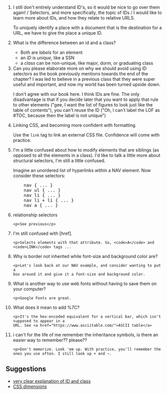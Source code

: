 <ol class="questions">

<li>I still don't entirely understand ID's, so it would be nice to go over them again!
    / Selectors, and more specifically, the topic of IDs
    / I would like to learn more about IDs, and how they relate to relative URLS. 

<p>To uniquely identify a place with a document that is the destination
for a URL, we have to give the place a unique ID.

<li>What is the difference between an id and a class?

<div class="ans">
<ul>
        <li>Both are <em>labels</em> for an element
        <li>an <em>ID</em> is <em>unique</em>, like a SSN
        <li>a <em>class</em> can be non-unique, like major, dorm, or graduating class
</ul>
</div>

<li>Can you please elaborate more on why we should avoid using ID
selectors as the book previously mentions towards the end of the chapter?
I was led to believe in a previous class that they were super useful and
important, and now my world has been turned upside down.

<p>I don't agree with our book here. I think IDs are fine. The only
disadvantage is that if you decide later that you want to apply that rule
to other elements ("gee, I want the list of figures to look just like the
table of contents"), you can't reuse the ID ("Oh, I can't label the LOF as
#TOC, because then the label is not unique")

<li>Linking CSS, and becoming more confident with formatting.

<p>Use the <code>link</code> tag to link an external CSS file. Confidence
will come with practice.

<li>I'm a little confused about how to modify elements that are siblings
(as opposed to all the elements in a class).  I'd like to talk a little
more about structural selectors, I'm still a little confused.

<div class="ans">
<p>Imagine an unordered list of hyperlinks within a NAV element. Now consider these selectors:
<pre>
    nav { ... }
    nav ul { ... }
    nav li { ... }
    nav li + li { ... }
    nav a { ... }
</pre>
</div>

<li>relationship selectors

    <p>See previous</p>

<li>I'm still confused with [href].

    <p>Selects elements with that attribute. So, <code>A</code> and <code>LINK</code> tags ...

<li>Why is border not inherited while font-size and background color are?

    <p>Let's look back at our NAV example, and consider wanting to put a
    box around it and give it a font-size and background color.

<li>What is another way to use web fonts without having to save them on your computer?

    <p>Google Fonts are great.

<li>What does it mean to add %7C?

    <p>It's the hex-encoded equivalent for a vertical bar, which isn't
    supposed to appear in a
    URL. See <a href="https://www.asciitable.com/">ASCII table</a>

<li>i can't for the life of me remember the inheritance symbols, is there an easier way to remember?? please??

    <p>Don't memorize. Look 'em up. With practice, you'll remember the
    ones you use often. I still look up + and ~.

</ol>

## Suggestions

* [very clear explanation of ID and class](https://www.washington.edu/accesscomputing/webd2/student/unit3/module5/lesson1.html)
* [CSS dimensions](http://www.w3schools.com/css/css_dimension.asp)
